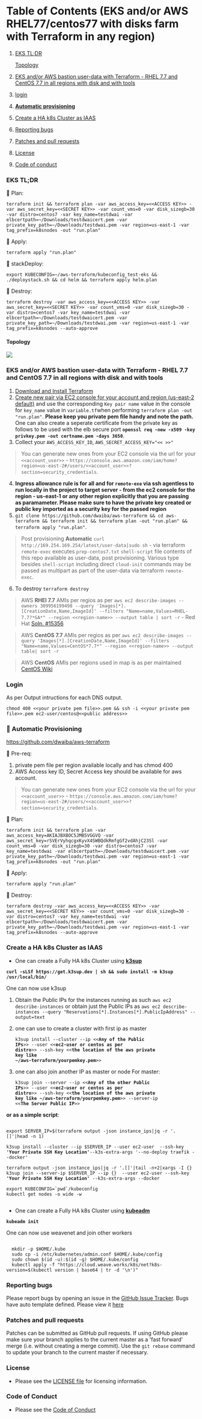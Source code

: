 Table of Contents (EKS and/or AWS RHEL77/centos77 with disks farm with Terraform in any region)
=================

1. [EKS TL;DR](#eks-tldr)

   [Topology](#topology)
2. [EKS and/or AWS bastion user-data with Terraform - RHEL 7.7 and CentOS 7.7 in all regions with disk and with tools](#eks-andor-aws-bastion-user-data-with-terraform---rhel-77-and-centos-77-in-all-regions-with-disk-and-with-tools)
2. [login](#login)
4. **[Automatic provisioning](#high_brightness-automatic-provisioning)**
5. [Create a HA k8s Cluster as IAAS](#create-a-ha-k8s-cluster-as-iaas)
6. [Reporting bugs](#reporting-bugs)
7. [Patches and pull requests](#patches-and-pull-requests)
8. [License](#license)
9. [Code of conduct](#code-of-conduct)

### EKS TL;DR
:beginner: Plan:

`terraform init && terraform plan -var aws_access_key=<<ACCESS KEY>> -var aws_secret_key=<<SECRET KEY>> -var count_vms=0 -var disk_sizegb=30 -var distro=centos7 -var key_name=testdwai -var elbcertpath=~/Downloads/testdwaicert.pem -var private_key_path=~/Downloads/testdwai.pem -var region=us-east-1 -var tag_prefix=k8snodes -out "run.plan"`

:beginner: Apply:

`terraform apply "run.plan"`

:beginner: stackDeploy:

`export KUBECONFIG=~/aws-terraform/kubeconfig_test-eks && ./deploystack.sh && cd helm && terraform apply helm.plan`

:beginner: Destroy:

`terraform destroy -var aws_access_key=<<ACCESS KEY>> -var aws_secret_key=<<SECRET KEY>> -var count_vms=0 -var disk_sizegb=30 -var distro=centos7 -var key_name=testdwai -var elbcertpath=~/Downloads/testdwaicert.pem -var private_key_path=~/Downloads/testdwai.pem -var region=us-east-1 -var tag_prefix=k8snodes --auto-approve`

#### Topology

<img src="https://raw.githubusercontent.com/dwaiba/aws-terraform/master/top.png" />


### EKS and/or AWS bastion user-data with Terraform - RHEL 7.7 and CentOS 7.7 in all regions with disk and with tools

1. [Download and Install Terraform](https://www.terraform.io/downloads.html)
2. [Create new pair via EC2 console for your account and region (us-east-2 default)](https://us-east-2.console.aws.amazon.com/ec2/v2/home?region=us-east-2#KeyPairs:sort=keyName) and use the corresponding `Key pair name` value in the console for `key_name` value in `variable.tf`when performing `terraform plan -out "run.plan"`. **Please keep you private pem file handy and note the path.** One can also create a seperate certificate from the private key as follows to be used with the elb secure port **`openssl req -new -x509 -key privkey.pem -out certname.pem -days 3650`**.
3. Collect your  `AWS_ACCESS_KEY_ID`, `AWS_SECRET_ACCESS_KEY="<< >>"`

> You can generate new ones from your EC2 console via the url for your `<<account_user>>` - `https://console.aws.amazon.com/iam/home?region=us-east-2#/users/<<account_user>>?section=security_credentials`.

4. **Ingress allowance rule is for all and  for `remote-exe` via ssh agentless to run locally in the project to target server - from the ec2 console for the region - us-east-1 or any other region explicitly that you are passing as paramameter. Please make sure to have the private key created or public key imported as a security key for the passed region**
5. `git clone https://github.com/dwaiba/aws-terraform && cd aws-terraform && terraform init && terraform plan -out "run.plan" && terraform apply "run.plan"`.

> Post provisioning **Automatic** `curl http://169.254.169.254/latest/user-data|sudo sh` - via terraform `remote-exec` executes `prep-centos7.txt` `shell-script` file contents of this repo available as user-data, post provisioning. Various type besides `shell-script` including direct `cloud-init` commands may be passed as multipart as part of the user-data via terraform `remote-exec`.
6. To destroy `terraform destroy`

> AWS **RHEl 7.7** AMIs per regios as per `aws ec2 describe-images --owners 309956199498 --query 'Images[*].[CreationDate,Name,ImageId]' --filters "Name=name,Values=RHEL-7.7?*GA*" --region <<region-name>> --output table | sort -r` - Red Hat [Soln. #15356](https://access.redhat.com/solutions/15356)

> AWS **CentOS 7.7** AMIs per regios as per `aws ec2 describe-images --query 'Images[*].[CreationDate,Name,ImageId]' --filters "Name=name,Values=CentOS*7.7*" --region <<region-name>> --output table| sort -r`


> AWS **CentOS** AMIs per regions used in map is as per maintained [CentOS Wiki](https://wiki.centos.org/Cloud/AWS#head-78d1e3a4e6ba5c5a3847750d88266916ffe69648)

### Login

As per Output intructions for each  DNS output. 

`chmod 400 <<your private pem file>>.pem && ssh -i <<your private pem file>>.pem ec2-user/centos@<<public address>>`


### :high_brightness: Automatic Provisioning

https://github.com/dwaiba/aws-terraform

:beginner: Pre-req: 

1. private pem file per region available locally and has chmod 400
2. AWS Access key ID, Secret Access key should be available for aws account.

> You can generate new ones from your EC2 console via the url for your `<<account_user>>` - `https://console.aws.amazon.com/iam/home?region=us-east-2#/users/<<account_user>>?section=security_credentials`.

:beginner: Plan:

`terraform init && terraform plan -var aws_access_key=AKIAJBXBOC5JMB5VGGVQ -var aws_secret_key=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 -var count_vms=0 -var disk_sizegb=30 -var distro=centos7 -var key_name=testdwai -var elbcertpath=~/Downloads/testdwaicert.pem -var private_key_path=~/Downloads/testdwai.pem -var region=us-east-1 -var tag_prefix=k8snodes -out "run.plan"`

:beginner: Apply:

`terraform apply "run.plan"`

:beginner: Destroy:

`terraform destroy -var aws_access_key=<<ACCESS KEY>> -var aws_secret_key=<<SECRET KEY>> -var count_vms=0 -var disk_sizegb=30 -var distro=centos7 -var key_name=testdwai -var elbcertpath=~/Downloads/testdwaicert.pem -var private_key_path=~/Downloads/testdwai.pem -var region=us-east-1 -var tag_prefix=k8snodes --auto-approve`


### Create a HA k8s Cluster as IAAS

* One can create a Fully HA k8s Cluster using **[k3sup](https://k3sup.dev/)**

<pre><code><b>curl -sLSf https://get.k3sup.dev | sh && sudo install -m k3sup /usr/local/bin/</b></code></pre>

One can now use k3sup

1. Obtain the Public IPs for the instances running as such `aws ec2 describe-instances` or obtain just the Public IPs as `aws ec2 describe-instances --query "Reservations[*].Instances[*].PublicIpAddress" --output=text`

2. one can use to create a cluster with first ip as master <pre><code>k3sup install --cluster --ip <<<b>Any of the Public IPs</b>>> --user <<<b>ec2-user or centos as per distro</b>>> --ssh-key <<<b>the location of the aws private key like ~/aws-terraform/yourpemkey.pem</b>>></code></pre>

3. one can also join another IP as master or node For master: <pre><code>k3sup join --server --ip <<<b>Any of the other Public IPs</b>>> --user <<<b>ec2-user or centos as per distro</b>>> --ssh-key <<<b>the location of the aws private key like ~/aws-terraform/yourpemkey.pem</b>>> --server-ip <<<b>The Server Public IP</b>>> </code></pre>

<b>or as a simple script</b>:

<pre><code>
export SERVER_IP=$(terraform output -json instance_ips|jq -r '.[]'|head -n 1)

k3sup install --cluster --ip $SERVER_IP --user ec2-user  --ssh-key <b>'Your Private SSH Key Location'</b>--k3s-extra-args '--no-deploy traefik --docker'

terraform output -json instance_ips|jq -r '.[]'|tail -n+2|xargs -I {} k3sup join --server-ip $SERVER_IP --ip {}  --user ec2-user --ssh-key <b>'Your Private SSH Key Location'</b> --k3s-extra-args --docker

export KUBECONFIG=`pwd`/kubeconfig
kubectl get nodes -o wide -w

</code></pre>

* One can create a Fully HA k8s Cluster using **[kubeadm](https://kubernetes.io/docs/setup/production-environment/tools/kubeadm/create-cluster-kubeadm/)**

<pre><code><b>kubeadm init</b></code></pre>

One can now use weavenet and join other workers
<pre><code>
  mkdir -p $HOME/.kube
  sudo cp -i /etc/kubernetes/admin.conf $HOME/.kube/config
  sudo chown $(id -u):$(id -g) $HOME/.kube/config
  kubectl apply -f "https://cloud.weave.works/k8s/net?k8s-version=$(kubectl version | base64 | tr -d '\n')"
</code></pre>



### Reporting bugs

Please report bugs  by opening an issue in the [GitHub Issue Tracker](https://github.com/dwaiba/aws-terraform/issues).
Bugs have auto template defined. Please view it [here](https://github.com/dwaiba/aws-terraform/blob/master/.github/ISSUE_TEMPLATE/bug_report.md)

### Patches and pull requests

Patches can be submitted as GitHub pull requests. If using GitHub please make sure your branch applies to the current master as a 'fast forward' merge (i.e. without creating a merge commit). Use the `git rebase` command to update your branch to the current master if necessary.

### License
  * Please see the [LICENSE file](https://github.com/dwaiba/aws-terraform/blob/master/LICENSE) for licensing information.

### Code of Conduct
  * Please see the [Code of Conduct](https://github.com/dwaiba/aws-terraform/blob/master/CODE_OF_CONDUCT.md)
